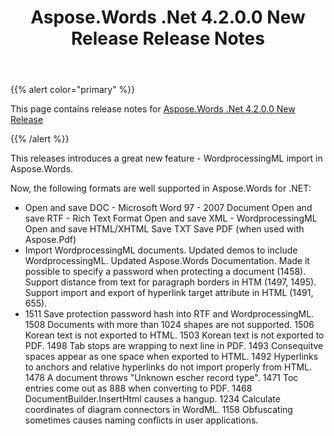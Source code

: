 ﻿---
title: Aspose.Words .Net 4.2.0.0 New Release Release Notes
description: "Aspose.Words .Net 4.2.0.0 New Release Release Notes – learn about the latest updates and fixes."
type: docs
weight: 210
url: /net/aspose-words-net-4-2-0-0-new-release-release-notes/
---

{{% alert color="primary" %}} 

This page contains release notes for [Aspose.Words .Net 4.2.0.0 New Release](https://downloads.aspose.com/words/net/new-releases/aspose.words-.net-4.2.0.0-new-release/)

{{% /alert %}} 

This releases introduces a great new feature - WordprocessingML import in Aspose.Words.

Now, the following formats are well supported in Aspose.Words for .NET:

- Open and save DOC - Microsoft Word 97 - 2007 Document
  Open and save RTF - Rich Text Format 
  Open and save XML - WordprocessingML 
  Open and save HTML/XHTML 
  Save TXT 
  Save PDF (when used with Aspose.Pdf) 
- Import WordprocessingML documents.
  Updated demos to include WordprocessingML. 
  Updated Aspose.Words Documentation. 
  Made it possible to specify a password when protecting a document (1458). 
  Support distance from text for paragraph borders in HTM (1497, 1495). 
  Support import and export of hyperlink target attribute in HTML (1491, 655). 
- 1511 Save protection password hash into RTF and WordprocessingML.
  1508 Documents with more than 1024 shapes are not supported. 
  1506 Korean text is not exported to HTML. 
  1503 Korean text is not exported to PDF. 
  1498 Tab stops are wrapping to next line in PDF. 
  1493 Consequitve spaces appear as one space when exported to HTML. 
  1492 Hyperlinks to anchors and relative hyperlinks do not import properly from HTML. 
  1478 A document throws "Unknown escher record type". 
  1471 Toc entries come out as 888 when converting to PDF. 
  1468 DocumentBuilder.InsertHtml causes a hangup. 
  1234 Calculate coordinates of diagram connectors in WordML. 
  1158 Obfuscating sometimes causes naming conflicts in user applications. 
